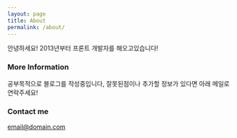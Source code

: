```yaml
---
layout: page
title: About
permalink: /about/
---
```


안녕하세요! 2013년부터 프론트 개발자를 해오고있습니다!

### More Information

공부목적으로 블로그를 작성중입니다, 잘못된점이나 추가할 정보가 있다면 아래 메일로 연락주세요!

### Contact me

[email@domain.com](mailto:swy_pro@navar.com)